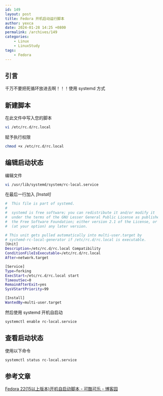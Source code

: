 ```yaml
---
id: 149
layout: post
title: Fedora 开机启动运行脚本
author: yexca
date: 2024-01-28 14:25 +0800
permalink: /archives/149
categories:
    - Linux
    - LinuxStudy
tags:
    - Fedora
---
```


## 引言

千万不要把死循环放进去啊！！！使用 systemd 方式

## 新建脚本

在此文件中写入您的脚本

```bash
vi /etc/rc.d/rc.local
```

赋予执行权限

```bash
chmod +x /etc/rc.d/rc.local
```

## 编辑启动状态

编辑文件

```bash
vi /usr/lib/systemd/system/rc-local.service
```

在最后一行加入 *[Install]*

```bash
#  This file is part of systemd.
#
#  systemd is free software; you can redistribute it and/or modify it
#  under the terms of the GNU Lesser General Public License as published by
#  the Free Software Foundation; either version 2.1 of the License, or
#  (at your option) any later version.

# This unit gets pulled automatically into multi-user.target by
# systemd-rc-local-generator if /etc/rc.d/rc.local is executable.
[Unit]
Description=/etc/rc.d/rc.local Compatibility
ConditionFileIsExecutable=/etc/rc.d/rc.local
After=network.target

[Service]
Type=forking
ExecStart=/etc/rc.d/rc.local start
TimeoutSec=0
RemainAfterExit=yes
SysVStartPriority=99

[Install]
WantedBy=multi-user.target
```

然后使用 systemd 开机自启动

```bash
systemctl enable rc-local.service 
```

## 查看启动状态

使用以下命令

```bash
systemctl status rc-local.service
```

## 参考文章

[Fedora 22(15以上版本)开机自启动脚本 - 可酷可乐 - 博客园](https://www.cnblogs.com/kekukele/p/4593873.html)
